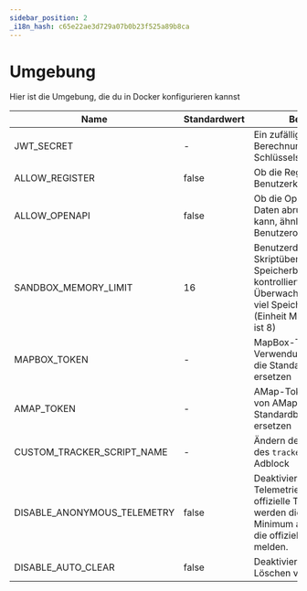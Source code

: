 ```yaml
---
sidebar_position: 2
_i18n_hash: c65e22ae3d729a07b0b23f525a89b8ca
---
```

# Umgebung

Hier ist die Umgebung, die du in Docker konfigurieren kannst

| Name | Standardwert | Beschreibung |
| ---- | ---- | ----- |
| JWT_SECRET | - | Ein zufälliger String, der zur Berechnung des geheimen Schlüssels verwendet wird |
| ALLOW_REGISTER | false | Ob die Registrierung von Benutzerkonten erlaubt ist |
| ALLOW_OPENAPI | false | Ob die OpenAPI erlaubt ist, die Daten abrufen oder posten kann, ähnlich wie du mit der Benutzeroberfläche |
| SANDBOX_MEMORY_LIMIT | 16 | Benutzerdefinierte Skriptüberwachungssandbox-Speicherbegrenzung, die kontrolliert, dass Überwachungsskripte nicht zu viel Speicher verwenden (Einheit MB, der Mindestwert ist 8) |
| MAPBOX_TOKEN | - | MapBox-Token zur Verwendung von AMap, um die Standardbesucherkarte zu ersetzen |
| AMAP_TOKEN | - | AMap-Token zur Verwendung von AMap, um die Standardbesucherkarte zu ersetzen |
| CUSTOM_TRACKER_SCRIPT_NAME | - | Ändern des Standardnamens des `tracker.js`-Skripts für Adblock |
| DISABLE_ANONYMOUS_TELEMETRY | false | Deaktiviert das Senden von Telemetrieberichten an die offizielle Tianji-Website, wir werden die Nutzung mit einem Minimum an Anonymität an die offizielle Tianji-Website melden. |
| DISABLE_AUTO_CLEAR | false | Deaktiviert das automatische Löschen von Daten. |
